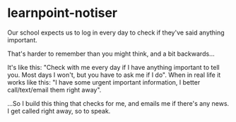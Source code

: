 # learnpoint-notiser

Our school expects us to log in every day to check if they've said anything important.

That's harder to remember than you might think, and a bit backwards...

It's like this: "Check with me every day if I have anything important to tell you. Most days I won't, but you have to ask me if I do".
When in real life it works like this: "I have some urgent important information, I better call/text/email them right away".

...So I build this thing that checks for me, and emails me if there's any news.
I get called right away, so to speak.
